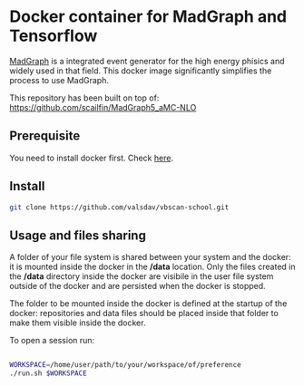 # Docker container for MadGraph and Tensorflow

[MadGraph](https://launchpad.net/mg5amcnlo) is a integrated event generator for the high energy phisics and
widely used in that field. This docker image significantly simplifies the process to use MadGraph.

This repository has been built on top of: https://github.com/scailfin/MadGraph5_aMC-NLO

## Prerequisite

You need to install docker first. Check [here](https://docs.docker.com/install/).

## Install

```bash
git clone https://github.com/valsdav/vbscan-school.git
```

## Usage and files sharing

A folder of your file system is shared between your system and the docker: it is mounted inside the docker in the **/data**
location.  Only the files created in the **/data** directory inside the docker are visibile in the user file system outside of the docker and are persisted when the docker is stopped. 

The folder to be mounted inside the docker is defined at the startup of the docker: repositories and data files should be placed inside that folder to make them visible inside the docker.

To open a session run:

```bash

WORKSPACE=/home/user/path/to/your/workspace/of/preference
./run.sh $WORKSPACE

```

